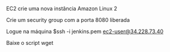 EC2 crie uma nova instância Amazon Linux 2

Crie um security group com a porta 8080 liberada

Logue na máquina
$ssh -i jenkins.pem ec2-user@34.228.73.40

Baixe o script
wget 



